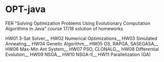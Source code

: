 # OPT-java
FER "Solving Optimization Problems Using Evolutionary Computation Algorithms in Java" course 17/18 solution of homeworks

HW01 3-Sat Solver__
HW02 Numerical Optimizations__
HW03 Simulated Annealing__
HW04 Genetic Algorithm__
HW05 OS, RAPGA, SASEGASA__
HW06 Max-Min Ant System__
HW07 PSO, CLONALG__
HW08 Differential Evolution__
HW09 NSGA__
HW10 NSGA-II__
HW11 Parallelization (GA)
